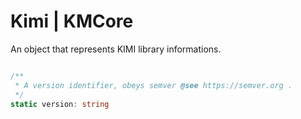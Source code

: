 # Kimi | KMCore

An object that represents KIMI library informations.

```typescript

/**
 * A version identifier, obeys semver @see https://semver.org .
 */
static version: string

```
